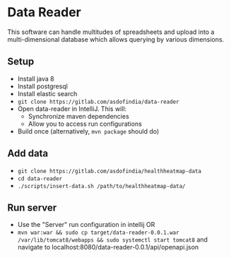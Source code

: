 # Data Reader

This software can handle multitudes of spreadsheets and upload into a multi-dimensional database which allows querying by various dimensions.

## Setup
* Install java 8
* Install postgresql
* Install elastic search
* `git clone https://gitlab.com/asdofindia/data-reader`
* Open data-reader in IntelliJ. This will:
    * Synchronize maven dependencies
    * Allow you to access run configurations
* Build once (alternatively, `mvn package` should do)


## Add data
* `git clone https://gitlab.com/asdofindia/healthheatmap-data`
* `cd data-reader`
* `./scripts/insert-data.sh /path/to/healthheatmap-data/`

## Run server
* Use the "Server" run configuration in intellij OR
* `mvn war:war && sudo cp target/data-reader-0.0.1.war /var/lib/tomcat8/webapps && sudo systemctl start tomcat8` and navigate to localhost:8080/data-reader-0.0.1/api/openapi.json